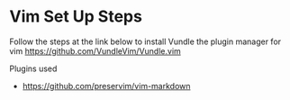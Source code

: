 # Vim Set Up Steps

Follow the steps at the link below to install Vundle the plugin manager for vim
https://github.com/VundleVim/Vundle.vim

Plugins used
- https://github.com/preservim/vim-markdown
